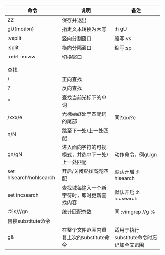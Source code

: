 | 命令 | 说明 | 备注 |
| --- | ---  | --- |
| ZZ | 保存并退出 | |
| gU{motion} | 指定文本转换为大写 | :h gU |
| :vsplit | 竖向分割窗口 | 缩写:vs |
| :split | 横向分隔窗口 | 缩写:sp |
| \<ctrl+c\>ww | 切换窗口 |  |
| |  | |
| |  | |
| 查找 |  |  |
| / | 正向查找 |  |
| ? | 反向查找 |  |
| * | 查找当前光标下的单词 |  |
| /xxx/e | 光标始终处于匹配词的尾部 | 同?xxx?e |
| n/N | 跳至下一处/上一处匹配 |  |
| gn/gN | 进入面向字符的可视模式，并选中下一处/上一处匹配 | 动作命令，例gUgn |
| set hlsearch/nohlsearch | 开启/关闭查找高亮匹配 | 默认开启 :h hlsearch |
| set incsearch | 查找域每输入一个新字符时，即时更新查找内容 | 默认开启 :h incsearch |
| :%s///gn | 统计匹配总数 | 同 :vimgrep //g % |
| 替换substitute命令 |  |  |
| g& | 在整个文件范围内重复上次的substitute命令 | 适用于执行substitute命令时忘记加全文范围 |

